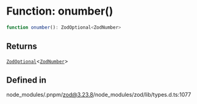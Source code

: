 # Function: onumber()

```ts
function onumber(): ZodOptional<ZodNumber>
```

## Returns

[`ZodOptional`](../classes/ZodOptional.md)\<[`ZodNumber`](../classes/ZodNumber.md)\>

## Defined in

node\_modules/.pnpm/zod@3.23.8/node\_modules/zod/lib/types.d.ts:1077
